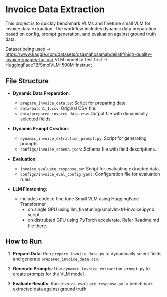 # Invoice Data Extraction

This project is to quickly benchmark VLMs and finetune small VLM for invoice data extraction. The workflow includes dynamic data preparation based on config, prompt generation, and evaluation against ground truth data.

Dataset being used -> https://www.kaggle.com/datasets/osamahosamabdellatif/high-quality-invoice-images-for-ocr
VLM model to test first -> HuggingFaceTB/SmolVLM-500M-Instruct

## File Structure

- **Dynamic Data Preparation**:
  - `prepare_invoice_data.py`: Script for preparing data.
  - `data/batch1_1.csv`: Original CSV file.
  - `data/prepared_invoice_data.csv`: Output file with dynamically selected fields.

- **Dynamic Prompt Creation**:
  - `dynamic_invoice_extraction_prompt.py`: Script for generating prompts.
  - `configs/invoice_schema.json`: Schema file with field descriptions.

- **Evaluation**:
  - `invoice_evaluate_response.py`: Script for evaluating extracted data.
  - `configs/invoice_eval_config.yaml`: Configuration file for evaluation rules.
  
- **LLM Finetuning**:
  - includes code to fine tune Small VLM using HuggingFace Transformer 
      - on single GPU using llm_finetuning/smolvlm-trl-invoice.ipynb script
      - on distrubted GPU using PyTorch accelerate. Refer Readme.md file there. 

## How to Run

1. **Prepare Data**:
   Run `prepare_invoice_data.py` to dynamically select fields and generate `prepared_invoice_data.csv`.

2. **Generate Prompts**:
   Use `dynamic_invoice_extraction_prompt.py` to create prompts for the VLM model.

3. **Evaluate Results**:
   Run `invoice_evaluate_response.py` to benchmark extracted data against ground truth.


